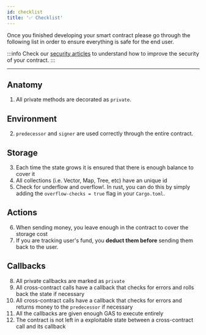 ```yaml
---
id: checklist
title: '✅ Checklist'
---
```


Once you finished developing your smart contract please go through the following list in order to ensure everything is safe for the end user.

:::info Check our [security articles](/develop/contracts/security/welcome) to understand how to improve the security of your contract. :::

---

## Anatomy
1. All private methods are decorated as `private`.

## Environment
2. `predecessor` and `signer` are used correctly through the entire contract.

## Storage
3. Each time the state grows it is ensured that there is enough balance to cover it
4. All collections (i.e. Vector, Map, Tree, etc) have an unique id
5. Check for underflow and overflow!. In rust, you can do this by simply adding the `overflow-checks = true` flag in your `Cargo.toml`.

## Actions
6. When sending money, you leave enough in the contract to cover the storage cost
7. If you are tracking user's fund, you **deduct them before** sending them back to the user.

## Callbacks
8. All private callbacks are marked as `private`
9. All cross-contract calls have a callback that checks for errors and rolls back the state if necessary
10. All cross-contract calls have a callback that checks for errors and returns money to the `predecessor` if necessary
11. All the callbacks are given enough GAS to execute entirely
12. The contract is not left in a exploitable state between a cross-contract call and its callback